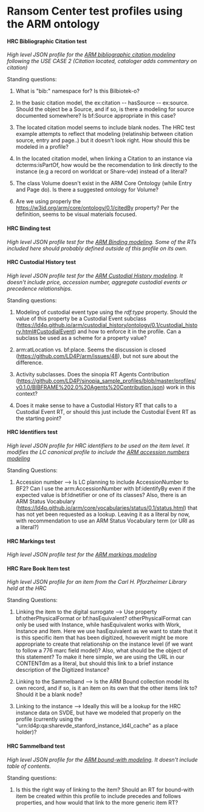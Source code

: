 # Ransom Center test profiles using the ARM ontology

#### HRC Bibliographic Citation test
*High level JSON profile for the [ARM bibliographic citation modeling](https://github.com/LD4P/arm/blob/master/modeling_recommendations/bibliographic_citations.md) following the USE CASE 2 (Citation located, cataloger adds commentary on citation)*

Standing questions:

1. What is "bib:" namespace for? Is this Bilbiotek-o?

2. In the basic citation model, the ex:citation -- hasSource -- ex:source. Should the object be a Source, and if so, is there a modeling for source documented somewhere? Is bf:Source appropriate in this case?

3. The located citation model seems to include blank nodes. The HRC test example attempts to reflect  that modeling (relatinship between citation source, entry and page..) but it doesn't look right. How should this be modeled in a profile?

4. In the located citation model, when linking a Citation to an instance via dcterms:isPartOf, how would be the recomendation to link directly to the instance (e.g a record on worldcat or Share-vde) instead of a literal?

5. The class Volume doesn't exist in the ARM Core Ontology (while Entry and Page do). Is there a suggested ontology for Volume?

6. Are we using properly the https://w3id.org/arm/core/ontology/0.1/citedBy property? Per the definition, seems to be visual materials focused.


#### HRC Binding test
*High level JSON profile test for the [ARM Binding modeling](https://github.com/LD4P/arm/blob/master/modeling_recommendations/bindings.md). Some of the RTs included here should probably defined outside of this profile on its own.*


#### HRC Custodial History test
*High level JSON profile test for the [ARM Custodial History modeling](https://github.com/LD4P/arm/blob/master/modeling_recommendations/custodial_history.md). It doesn't include price, accession number, aggregate custodial events or precedence relationships.*

Standing questions:

1. Modeling of custodial event type using the *rdf:type* property. Should the value of this property be a Custodial Event subclass (https://ld4p.github.io/arm/custodial_history/ontology/0.1/custodial_history.html#CustodialEvent) and how to enforce it in the profile. Can a subclass be used as a scheme for a property value?

2. arm:atLocation vs. bf:place. Seems the discussion is closed (https://github.com/LD4P/arm/issues/48), but not sure about the difference.

3. Activity subclasses. Does the sinopia RT Agents Contribution (https://github.com/LD4P/sinopia_sample_profiles/blob/master/profiles/v0.1.0/BIBFRAME%202.0%20Agents%20Contribution.json) work in this context? 

4. Does it make sense to have a Custodial History RT that calls to a Custodial Event RT, or should this just include the Custodial Event RT as the starting point?


#### HRC Identifiers test
*High level JSON profile for HRC identifiers to be used on the item level. It modifies the LC canonical profile to include the [ARM accession numbers modeling](https://github.com/LD4P/arm/blob/master/modeling_recommendations/accession_numbers.md)*

Standing Questions:

1. Accession number --> Is LC planning to include AccessionNumber to BF2? Can I use the arm:AccessionNumber with bf:identifyBy even if the expected value is bf:Idnetifier or one of its classes? Also, there is an ARM Status Vocabulary (https://ld4p.github.io/arm/core/vocabularies/status/0.1/status.html) that has not yet been requested as a lookup. Leaving it as a literal by now, with recommendation to use an ARM Status Vocabulary term (or URI as a literal?)


#### HRC Markings test
*High level JSON profile test for the [ARM markings modeling](https://github.com/LD4P/arm/blob/master/modeling_recommendations/markings.md)*


#### HRC Rare Book Item test
*High level JSON profile for an item from the Carl H. Pforzheimer Library held at the HRC*

Standing Questions:

1. Linking the item to the digital surrogate --> Use property bf:otherPhysicalFormat or bf:hasEquivalent? otherPhysicalFormat can only be used with Instance, while hasEquivalent works with Work, Instance and Item. Here we use hasEquivalent as we want to state that it is this specific item that has been digitized, howeverit might be more appropriate to create that relationship on the instance level (if we want to follow a 776 marc field model)? Also, what should be the object of this statement? To make it here simple, we are using the URL in our CONTENTdm as a literal, but should this link to a brief instance description of the Digitized Instance?

2. Linking to the Sammelband --> Is the ARM Bound collection model its own record, and if so, is it an item on its own that the other items link to? Should it be a blank node?

3. Linking to the instance --> Ideally this will be a lookup for the HRC instance data on SVDE, but have we modeled that properly on the profile (currently using the "urn:ld4p:qa:sharevde_stanford_instance_ld4l_cache" as a place holder)?


#### HRC Sammelband test
*High level JSON profile for the [ARM bound-with modeling](https://github.com/LD4P/arm/blob/master/modeling_recommendations/carriers_and_bound_withs.md). It doesn't include table of contents.*

Standing questions:

1. Is this the right way of linking to the item? Should an RT for bound-with item be created within this profile to include precedes and follows properties, and how would that link to the more generic item RT?
